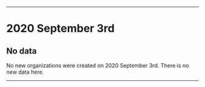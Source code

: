 
***

# 2020 September 3rd

## No data

No new organizations were created on 2020 September 3rd. There is no new data here.

***
